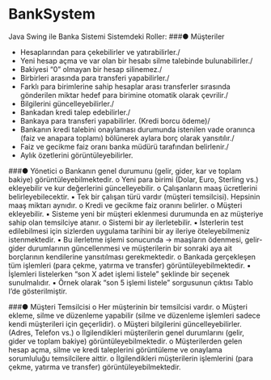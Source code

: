 # BankSystem
 Java Swing ile Banka Sistemi
Sistemdeki Roller:
###● Müşteriler
- Hesaplarından para çekebilirler ve yatırabilirler./
- Yeni hesap açma ve var olan bir hesabı silme talebinde bulunabilirler./
- Bakiyesi “0” olmayan bir hesap silinemez./
- Birbirleri arasında para transferi yapabilirler./
- Farklı para birimlerine sahip hesaplar arası transferler sırasında gönderilen miktar
hedef para birimine otomatik olarak çevrilir./
- Bilgilerini güncelleyebilirler./ 
- Bankadan kredi talep edebilirler./
- Bankaya para transferi yapabilirler. (Kredi borcu ödeme)/
- Bankanın kredi talebini onaylaması durumunda istenilen vade oranınca (faiz ve
anapara toplamı) bölünerek aylara borç olarak yansıtılır./
- Faiz ve gecikme faiz oranı banka müdürü tarafından belirlenir./
- Aylık özetlerini görüntüleyebilirler.


###● Yönetici
o Bankanın genel durumunu (gelir, gider, kar ve toplam bakiye) görüntüleyebilmektedir.
o Yeni para birimi (Dolar, Euro, Sterling vs.) ekleyebilir ve kur değerlerini güncelleyebilir.
o Çalışanların maaş ücretlerini belirleyebilecektir.
▪ Tek bir çalışan türü vardır (müşteri temsilcisi). Hepsinin maaş miktarı aynıdır.
o Kredi ve gecikme faiz oranını belirler.
o Müşteri ekleyebilir.
▪ Sisteme yeni bir müşteri eklenmesi durumunda en az müşteriye sahip olan
temsilciye atanır.
o Sistemi bir ay ilerletebilir.
▪ İsterlerin test edilebilmesi için sizlerden uygulama tarihini bir ay ileriye
öteleyebilmeniz istenmektedir.
▪ Bu ilerletme işlemi sonucunda -> maaşların ödenmesi, gelir-gider durumlarının
güncellenmesi ve müşterilerin bir sonraki aya ait borçlarının kendilerine
yansıtılması gerekmektedir.
o Bankada gerçekleşen tüm işlemleri (para çekme, yatırma ve transfer)
görüntüleyebilmektedir.
▪ İşlemleri listelerken “son X adet işlemi listele” şeklinde bir seçenek sunulmalıdır.
▪ Örnek olarak “son 5 işlemi listele” sorgusunun çıktısı Tablo I’de gösterilmiştir.

###● Müşteri Temsilcisi
o Her müşterinin bir temsilcisi vardır.
o Müşteri ekleme, silme ve düzenleme yapabilir (silme ve düzenleme işlemleri sadece kendi
müşterileri için geçerlidir).
o Müşteri bilgilerini güncelleyebilirler. (Adres, Telefon vs.)
o İlgilendikleri müşterilerin genel durumlarını (gelir, gider ve toplam bakiye)
görüntüleyebilmektedir.
o Müşterilerden gelen hesap açma, silme ve kredi taleplerini görüntüleme ve onaylama
sorumluluğu temsilcilere aittir.
o İlgilendikleri müşterilerin işlemlerini (para çekme, yatırma ve transfer)
görüntüleyebilmektedir.
